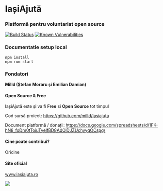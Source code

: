 # IașiAjută
### Platformă pentru voluntariat open source

[![Build Status](https://travis-ci.org/milld/iasiajuta.svg?branch=master)](https://travis-ci.org/milld/iasiajuta)
[![Known Vulnerabilities](https://snyk.io/test/github/milld/iasiajuta/badge.svg)](https://snyk.io/test/github/milld/iasiajuta)

### Documentatie setup local
```
npm install
npm run start
```

### Fondatori

**Milld (Ștefan Moraru și Emilian Damian)**

#### Open Source & Free

IașiAjută este și va fi **Free** si **Open Source** tot timpul

Cod sursă proiect: https://github.com/milld/iasiajuta

Document platformă / donații: https://docs.google.com/spreadsheets/d/1FK-hN8_foDm0tToiuTyelfBD8AdOlDJZUchyyqOCspg/

#### Cine poate contribui?

Oricine

#### Site oficial

www.iasiajuta.ro

![](http://blog.mgechev.com/images/open-source/logo.png)
